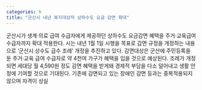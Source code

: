 ```yaml
---
categories: h
title: "군산시 내년 복지대상자 상하수도 요금 감면 확대"
---
```

군산시가 생계·의료 급여 수급자에게 제공하던 상하수도 요금감면 혜택을 주거·교육급여 수급자까지 확대 적용한다. 시는 내년 1월 1일 시행을 목표로 감면 규정을 개정하는 내용으로 ‘군산시 상수도 급수 조례’ 개정을 추진하고 있다. 감면대상은 군산에 주민등록을 둔 주거·교육 급여 수급자로 약 4천여 가구가 혜택을 입을 것으로 예상된다. 조례가 개정되면 세대당 월 4,590원 정도 감면 혜택을 받게돼 경제적 부담을 다소 덜어내고 생활 안정에 기여할 것으로 기대된다. 기존에 감면되고 있는 장애인 감면 등과는 중복적용되지 않으며 자격이 상실